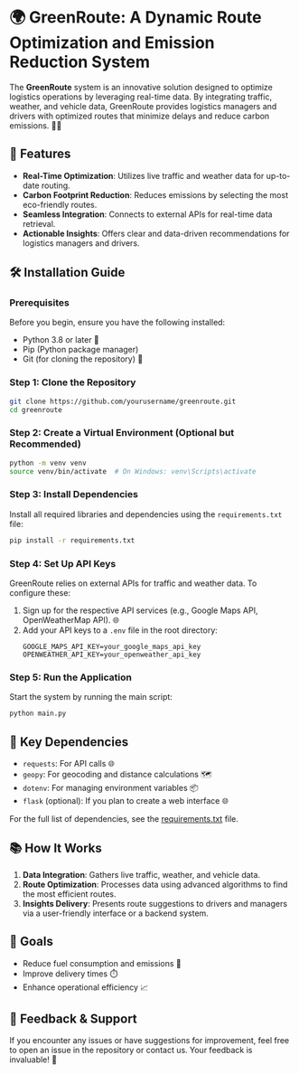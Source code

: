 


# 🌍 GreenRoute: A Dynamic Route Optimization and Emission Reduction System

The **GreenRoute** system is an innovative solution designed to optimize logistics operations by leveraging real-time data. By integrating traffic, weather, and vehicle data, GreenRoute provides logistics managers and drivers with optimized routes that minimize delays and reduce carbon emissions. 🚚🌱

## 🚀 Features

- **Real-Time Optimization**: Utilizes live traffic and weather data for up-to-date routing.
- **Carbon Footprint Reduction**: Reduces emissions by selecting the most eco-friendly routes.
- **Seamless Integration**: Connects to external APIs for real-time data retrieval.
- **Actionable Insights**: Offers clear and data-driven recommendations for logistics managers and drivers.

## 🛠️ Installation Guide

### Prerequisites
Before you begin, ensure you have the following installed:

- Python 3.8 or later 🐍
- Pip (Python package manager)
- Git (for cloning the repository) 🌟

### Step 1: Clone the Repository
```bash
git clone https://github.com/yourusername/greenroute.git
cd greenroute
```

### Step 2: Create a Virtual Environment (Optional but Recommended)
```bash
python -m venv venv
source venv/bin/activate  # On Windows: venv\Scripts\activate
```

### Step 3: Install Dependencies
Install all required libraries and dependencies using the `requirements.txt` file:
```bash
pip install -r requirements.txt
```

### Step 4: Set Up API Keys
GreenRoute relies on external APIs for traffic and weather data. To configure these:

1. Sign up for the respective API services (e.g., Google Maps API, OpenWeatherMap API). 🌐
2. Add your API keys to a `.env` file in the root directory:
   ```plaintext
   GOOGLE_MAPS_API_KEY=your_google_maps_api_key
   OPENWEATHER_API_KEY=your_openweather_api_key
   ```

### Step 5: Run the Application
Start the system by running the main script:
```bash
python main.py
```

## 🔧 Key Dependencies

- `requests`: For API calls 🌐
- `geopy`: For geocoding and distance calculations 🗺️
- `dotenv`: For managing environment variables 📦
- `flask` (optional): If you plan to create a web interface 🌐

For the full list of dependencies, see the [requirements.txt](requirements.txt) file.

## 📚 How It Works

1. **Data Integration**: Gathers live traffic, weather, and vehicle data.
2. **Route Optimization**: Processes data using advanced algorithms to find the most efficient routes.
3. **Insights Delivery**: Presents route suggestions to drivers and managers via a user-friendly interface or a backend system.

## 🎯 Goals

- Reduce fuel consumption and emissions 🌿
- Improve delivery times ⏱️
- Enhance operational efficiency 📈

## 💬 Feedback & Support

If you encounter any issues or have suggestions for improvement, feel free to open an issue in the repository or contact us. Your feedback is invaluable! 🚀



